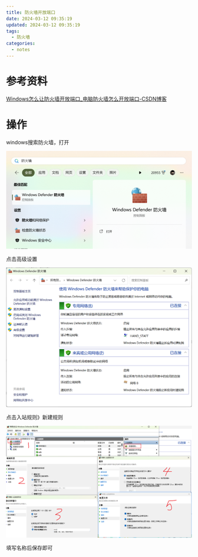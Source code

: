 ```yaml
---
title: 防火墙开放端口
date: 2024-03-12 09:35:19
updated: 2024-03-12 09:35:19
tags:
  - 防火墙
categories:
  - notes
---
```


# 参考资料

[Windows怎么让防火墙开放端口_电脑防火墙怎么开放端口-CSDN博客](https://blog.csdn.net/qq754772661/article/details/110876957)

# 操作

windows搜索防火墙，打开

![image-20240312102548743](防火墙开放端口/image-20240312102548743.png)

点击高级设置

![image-20240312102632599](防火墙开放端口/image-20240312102632599.png)

点击入站规则》新建规则

![image-20240312102947969](防火墙开放端口/image-20240312102947969.png)

填写名称后保存即可